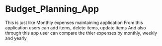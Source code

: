 # Budget_Planning_App
This is just like Monthly expenses maintaining application
From this application users can add items, delete items, update items
And also through this app user can compare the thier expenses by monthly, weekly and yearly

